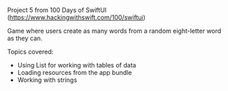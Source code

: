 Project 5 from 100 Days of SwiftUI (https://www.hackingwithswift.com/100/swiftui)

Game where users create as many words from a random eight-letter word as they can.

Topics covered:
- Using List for working with tables of data
- Loading resources from the app bundle
- Working with strings
